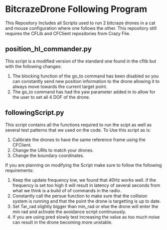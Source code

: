 # BitcrazeDrone Following Program
This Repository Includes all Scripts used to run 2 bitcraze drones in a cat and mouse configuration where one follows the other. This repository still requires the CFLib and CFClient repositories from Crazy Flie.

## position_hl_commander.py
This script is a modified version of the standard one found in the cflib but with the following changes:
1. The blocking function of the go_to command has been disabled so you can constantly send new position information to the drone allowing it to always move towards the current target point.
2. The go_to command has had the yaw parameter added in to allow for the user to set all 4 DOF of the drone.

## followingScript.py
This script contains all the functions required to run the scipt as well as several test patterns that we used on the code. To Use this script as is:
1. Calibrate the drones to have the same reference frame using the CFClient.
2. Change the URIs to match your drones.
3. Change the boundary coordinates.

If you are planning on modifying the Script make sure to follow the following requirements:
1. Keep the update frequency low, we found that 40Hz works well. if the frequency is set too high it will result in latency of several seconds from what we think is a build of of commands in the radio.
2. Constantly call the persue function to make sure that the collision system is running and that the point the drone is targetting is up to date.
3. Set Tar_rad slightly bigger than min_rad or else the drone will enter the min rad and activate the avoidance script continuously.
4. If you are using pred slowly test increasing the value as too much noise can result in the drone becoming more unstable.


